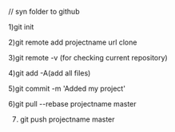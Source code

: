 // syn folder to github

1)git init

2)git remote add projectname url clone

3)git remote -v (for checking current repository)

4)git add -A(add all files)

5)git commit -m 'Added my project'

6)git pull --rebase projectname master

7) git push projectname master


